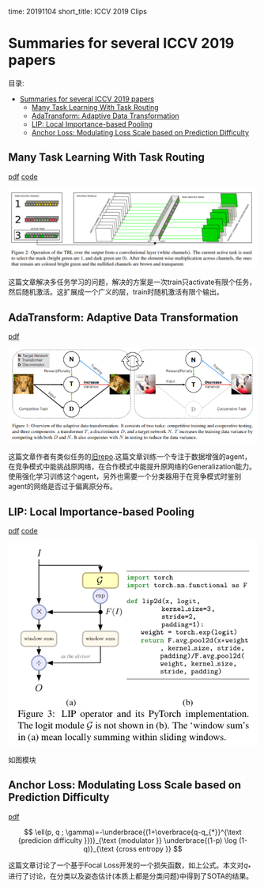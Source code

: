 time: 20191104
short_title: ICCV 2019 Clips

# Summaries for several ICCV 2019 papers

目录:

- [Summaries for several ICCV 2019 papers](#summaries-for-several-iccv-2019-papers)
  - [Many Task Learning With Task Routing](#many-task-learning-with-task-routing)
  - [AdaTransform: Adaptive Data Transformation](#adatransform-adaptive-data-transformation)
  - [LIP: Local Importance-based Pooling](#lip-local-importance-based-pooling)
  - [Anchor Loss: Modulating Loss Scale based on Prediction Difficulty](#anchor-loss-modulating-loss-scale-based-on-prediction-difficulty)

## Many Task Learning With Task Routing

[pdf](https://arxiv.org/abs/1903.12117) [code](https://github.com/gstrezoski/TaskRouting)

![image](res/Task_Routing.png)

这篇文章解决多任务学习的问题，解决的方案是一次train只activate有限个任务，然后随机激活。这扩展成一个广义的层，train时随机激活有限个输出。

## AdaTransform: Adaptive Data Transformation

[pdf](http://openaccess.thecvf.com/content_ICCV_2019/papers/Tang_AdaTransform_Adaptive_Data_Transformation_ICCV_2019_paper.pdf)

![image](res/AdaTransform_bigpic.png)

这篇文章作者有类似任务的[旧repo](https://github.com/zhiqiangdon/pose-adv-aug).这篇文章训练一个专注于数据增强的agent，在竞争模式中能挑战原网络，在合作模式中能提升原网络的Generalization能力。使用强化学习训练这个agent，另外也需要一个分类器用于在竞争模式时鉴别agent的网络是否过于偏离原分布。

## LIP: Local Importance-based Pooling
[pdf](http://openaccess.thecvf.com/content_ICCV_2019/papers/Gao_LIP_Local_Importance-Based_Pooling_ICCV_2019_paper.pdf) [code](https://github.com/sebgao/LIP)

![image](res/LIP.png)

如图模块

## Anchor Loss: Modulating Loss Scale based on Prediction Difficulty
[pdf](http://openaccess.thecvf.com/content_ICCV_2019/papers/Ryou_Anchor_Loss_Modulating_Loss_Scale_Based_on_Prediction_Difficulty_ICCV_2019_paper.pdf)

$$
\ell(p, q ; \gamma)=-\underbrace{(1+\overbrace{q-q_{*}}^{\text {predicion difficulty }})}_{\text {modulator }} \underbrace{(1-p) \log (1-q)}_{\text {cross entropy }}
$$

这篇文章讨论了一个基于Focal Loss开发的一个损失函数，如上公式。本文对$q_*$进行了讨论，在分类以及姿态估计(本质上都是分类问题)中得到了SOTA的结果。


